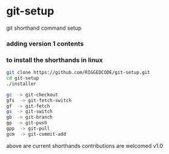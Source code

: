 # git-setup
git shorthand command setup

### adding version 1 contents

### to install the shorthands in linux
```bash
git clone https://github.com/RIGGEDCODE/git-setup.git
cd git-setup
./installer
```


```bash
gc  -> git-checkout
gfs  -> git-fetch-switch
gf  -> git-fetch
gs  -> git-switch
gb  -> git-branch
gp  -> git-push
gpp  -> git-pull
gcm  -> git-commit-add
```

above are current shorthands
contributions are welcomed v1.0

